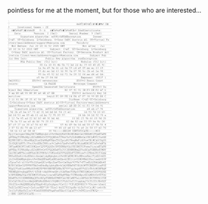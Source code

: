 pointless for me at the moment, but for those who are interested...  
  
[![](ssl.jpg)](http://bp0.blogger.com/_kfv2ADnjgQg/Rtapvd1bCdI/AAAAAAAAAD0/1gCKqbVUO1E/s1600-h/ssl.jpg)